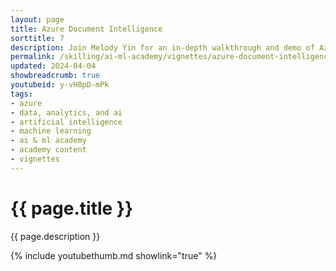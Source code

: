 ```yaml
---
layout: page
title: Azure Document Intelligence
sorttitle: 7
description: Join Melody Yin for an in-depth walkthrough and demo of Azure Document Intelligence (former known as Form Recognizer). Learn how to automate content extraction from various forms and documents!
permalink: /skilling/ai-ml-academy/vignettes/azure-document-intelligence
updated: 2024-04-04
showbreadcrumb: true
youtubeid: y-vH0pD-mPk
tags:
- azure
- data, analytics, and ai
- artificial intelligence
- machine learning
- ai & ml academy
- academy content
- vignettes
---
```


# {{ page.title }}

{{ page.description }}

{% include youtubethumb.md showlink="true" %}